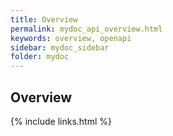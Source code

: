 ```yaml
---
title: Overview
permalink: mydoc_api_overview.html
keywords: overview, openapi
sidebar: mydoc_sidebar
folder: mydoc
---
```


## Overview


{% include links.html %}
